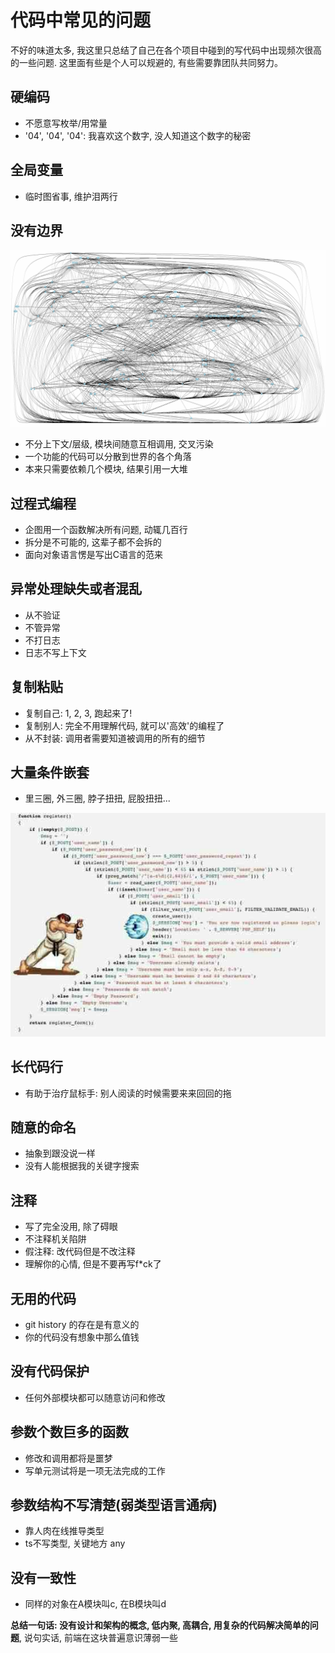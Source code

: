 # 代码中常见的问题

不好的味道太多,  我这里只总结了自己在各个项目中碰到的写代码中出现频次很高的一些问题.
这里面有些是个人可以规避的,  有些需要靠团队共同努力。

## 硬编码

- 不愿意写枚举/用常量
- '04', '04', '04': 我喜欢这个数字, 没人知道这个数字的秘密

## 全局变量

- 临时图省事, 维护泪两行

## 没有边界

![1](./assets/big_mud_ball.jpg)

- 不分上下文/层级, 模块间随意互相调用, 交叉污染
- 一个功能的代码可以分散到世界的各个角落
- 本来只需要依赖几个模块, 结果引用一大堆

## 过程式编程

- 企图用一个函数解决所有问题, 动辄几百行
- 拆分是不可能的, 这辈子都不会拆的
- 面向对象语言愣是写出C语言的范来

## 异常处理缺失或者混乱

- 从不验证
- 不管异常
- 不打日志
- 日志不写上下文

## 复制粘贴

- 复制自己: 1, 2, 3, 跑起来了!
- 复制别人: 完全不用理解代码, 就可以'高效'的编程了
- 从不封装: 调用者需要知道被调用的所有的细节

## 大量条件嵌套

- 里三圈, 外三圈, 脖子扭扭, 屁股扭扭...

![1](./assets/ooo.jpg)

## 长代码行

- 有助于治疗鼠标手: 别人阅读的时候需要来来回回的拖

## 随意的命名

- 抽象到跟没说一样  
- 没有人能根据我的关键字搜索

## 注释

- 写了完全没用, 除了碍眼
- 不注释机关陷阱
- 假注释: 改代码但是不改注释
- 理解你的心情, 但是不要再写f*ck了

## 无用的代码

- git history 的存在是有意义的
- 你的代码没有想象中那么值钱

## 没有代码保护

- 任何外部模块都可以随意访问和修改

## 参数个数巨多的函数

- 修改和调用都将是噩梦
- 写单元测试将是一项无法完成的工作

## 参数结构不写清楚(弱类型语言通病)

- 靠人肉在线推导类型
- ts不写类型, 关键地方 any

## 没有一致性

- 同样的对象在A模块叫c, 在B模块叫d

**总结一句话: 没有设计和架构的概念, 低内聚, 高耦合, 用复杂的代码解决简单的问题**, 说句实话, 前端在这块普遍意识薄弱一些
